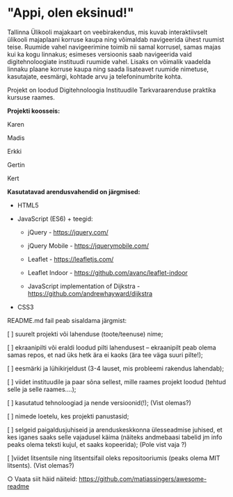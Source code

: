# "Appi, olen eksinud!"

Tallinna Ülikooli majakaart on veebirakendus, mis kuvab interaktiivselt ülikooli majaplaani korruse kaupa ning võimaldab navigeerida ühest ruumist teise. Ruumide vahel navigeerimine toimib nii samal korrusel, samas majas kui ka kogu linnakus; esimeses versioonis saab navigeerida vaid digitehnoloogiate instituudi ruumide vahel. Lisaks on võimalik vaadelda linnaku plaane korruse kaupa ning saada lisateavet ruumide nimetuse, kasutajate, eesmärgi, kohtade arvu ja telefoninumbrite kohta.

Projekt on loodud Digitehnoloogia Instituudile Tarkvaraarenduse praktika kursuse raames.

**Projekti koosseis:**

Karen

Madis

Erkki

Gertin

Kert

**Kasutatavad arendusvahendid on järgmised:**

* HTML5

* JavaScript (ES6) + teegid:

  * jQuery - https://jquery.com/ 
  
  * jQuery Mobile - https://jquerymobile.com/
  
  * Leaflet - https://leafletjs.com/
  
  * Leaflet Indoor - https://github.com/avanc/leaflet-indoor
  
  * JavaScript implementation of Dijkstra - https://github.com/andrewhayward/dijkstra
  
* CSS3

README.md fail peab sisaldama järgmist:

[ ] suurelt projekti või lahenduse (toote/teenuse) nime;

[ ] ekraanipilti või eraldi loodud pilti lahendusest – ekraanipilt peab olema samas repos, et nad üks hetk ära
ei kaoks (ära tee väga suuri pilte!);

[ ] eesmärki ja lühikirjeldust (3-4 lauset, mis probleemi rakendus lahendab);

[ ] viidet instituudile ja paar sõna sellest, mille raames projekt loodud (tehtud selle ja selle raames....);
 
[ ] kasutatud tehnoloogiad ja nende versioonid(!); (Vist olemas?)

[ ] nimede loetelu, kes projekti panustasid;

[ ] selgeid paigaldusjuhiseid ja arenduskeskkonna ülesseadmise juhised, et kes iganes saaks selle vajadusel
käima (näiteks andmebaasi tabelid jm info peaks olema teksti kujul, et saaks kopeerida); (Pole vist vaja ?)

[ ]viidet litsentsile ning litsentsifail oleks repositooriumis (peaks olema MIT litsents). (Vist olemas?)

○ Vaata siit häid näiteid: https://github.com/matiassingers/awesome-readme
